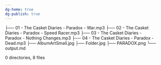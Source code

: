 ```yaml
---
dg-home: true
dg-publish: true
---
```



├── 01 - The Casket Diaries - Paradox - War.mp3
├── 02 - The Casket Diaries - Paradox - Speed Racer.mp3
├── 03 - The Casket Diaries - Paradox - Nothing Changes.mp3
├── 04 - The Casket Diaries - Paradox - Dead.mp3
├── AlbumArtSmall.jpg
├── Folder.jpg
├── PARADOX.png
└── output.md

0 directories, 8 files
